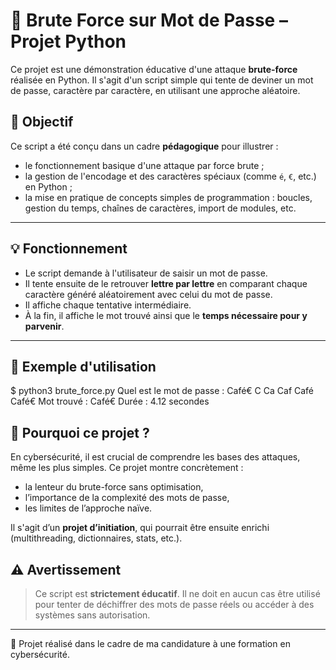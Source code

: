# 🔐 Brute Force sur Mot de Passe – Projet Python

Ce projet est une démonstration éducative d'une attaque **brute-force** réalisée en Python. Il s'agit d'un script simple qui tente de deviner un mot de passe, caractère par caractère, en utilisant une approche aléatoire.

## 🎯 Objectif

Ce script a été conçu dans un cadre **pédagogique** pour illustrer :
- le fonctionnement basique d'une attaque par force brute ;
- la gestion de l'encodage et des caractères spéciaux (comme `é`, `€`, etc.) en Python ;
- la mise en pratique de concepts simples de programmation : boucles, gestion du temps, chaînes de caractères, import de modules, etc.

---

## 💡 Fonctionnement

- Le script demande à l'utilisateur de saisir un mot de passe.
- Il tente ensuite de le retrouver **lettre par lettre** en comparant chaque caractère généré aléatoirement avec celui du mot de passe.
- Il affiche chaque tentative intermédiaire.
- À la fin, il affiche le mot trouvé ainsi que le **temps nécessaire pour y parvenir**.

---

## 🧪 Exemple d'utilisation

$ python3 brute_force.py
Quel est le mot de passe : Café€
  C
Ca
Caf
Café
Café€
Mot trouvé : Café€
Durée : 4.12 secondes

## 🧠 Pourquoi ce projet ?

En cybersécurité, il est crucial de comprendre les bases des attaques, même les plus simples. Ce projet montre concrètement :

- la lenteur du brute-force sans optimisation,
- l’importance de la complexité des mots de passe,
- les limites de l’approche naïve.

Il s'agit d’un **projet d’initiation**, qui pourrait être ensuite enrichi (multithreading, dictionnaires, stats, etc.).

## ⚠️ Avertissement

> Ce script est **strictement éducatif**. Il ne doit en aucun cas être utilisé pour tenter de déchiffrer des mots de passe réels ou accéder à des systèmes sans autorisation.

---

📁 Projet réalisé dans le cadre de ma candidature à une formation en cybersécurité.  
